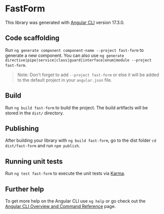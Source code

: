 # FastForm

This library was generated with [Angular CLI](https://github.com/angular/angular-cli) version 17.3.0.

## Code scaffolding

Run `ng generate component component-name --project fast-form` to generate a new component. You can also use `ng generate directive|pipe|service|class|guard|interface|enum|module --project fast-form`.
> Note: Don't forget to add `--project fast-form` or else it will be added to the default project in your `angular.json` file. 

## Build

Run `ng build fast-form` to build the project. The build artifacts will be stored in the `dist/` directory.

## Publishing

After building your library with `ng build fast-form`, go to the dist folder `cd dist/fast-form` and run `npm publish`.

## Running unit tests

Run `ng test fast-form` to execute the unit tests via [Karma](https://karma-runner.github.io).

## Further help

To get more help on the Angular CLI use `ng help` or go check out the [Angular CLI Overview and Command Reference](https://angular.io/cli) page.
